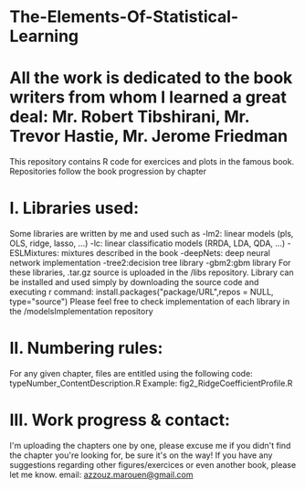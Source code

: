 # The-Elements-Of-Statistical-Learning
# All the work is dedicated to the book writers from whom I learned a great deal: Mr. Robert Tibshirani, Mr. Trevor Hastie, Mr. Jerome Friedman

This repository contains R code for exercices and plots in the famous book.
Repositories follow the book progression by chapter

# I. Libraries used:
Some libraries are written by me and used such as 
-lm2: linear models (pls, OLS, ridge, lasso, ...)
-lc: linear classificatio  models (RRDA, LDA, QDA, ...)
-ESLMixtures: mixtures described in the book
-deepNets: deep neural network implementation
-tree2:decision tree library
-gbm2:gbm library
For these libraries, .tar.gz source is uploaded in the /libs repository.
Library can be installed and used simply by downloading the source code and executing r command:
install.packages("package/URL",repos = NULL, type="source")
Please feel free to check implementation of each library in the /modelsImplementation repository

# II. Numbering rules:
For any given chapter, files are entitled using the following code:
typeNumber_ContentDescription.R Example: fig2_RidgeCoefficientProfile.R

# III. Work progress & contact:
I'm uploading the chapters one by one, please excuse me if you didn't find the chapter you're looking for, be sure it's on the way!
If you have any suggestions regarding other figures/exercices or even another book, please let me know.
email: <azzouz.marouen@gmail.com>
